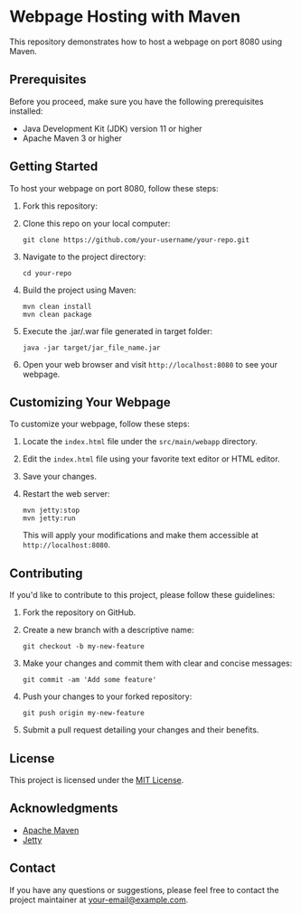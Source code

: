 # Webpage Hosting with Maven

This repository demonstrates how to host a webpage on port 8080 using Maven.

## Prerequisites

Before you proceed, make sure you have the following prerequisites installed:

- Java Development Kit (JDK) version 11 or higher
- Apache Maven 3 or higher

## Getting Started

To host your webpage on port 8080, follow these steps:

1. Fork this repository:
   
2. Clone this repo on your local computer:

   ```shell
   git clone https://github.com/your-username/your-repo.git
   ```

3. Navigate to the project directory:

   ```shell
   cd your-repo
   ```

4. Build the project using Maven:

   ```shell
   mvn clean install
   mvn clean package
   ```

5. Execute the .jar/.war file generated in target folder:

   ```shell
   java -jar target/jar_file_name.jar
   ```

6. Open your web browser and visit `http://localhost:8080` to see your webpage.

## Customizing Your Webpage

To customize your webpage, follow these steps:

1. Locate the `index.html` file under the `src/main/webapp` directory.

2. Edit the `index.html` file using your favorite text editor or HTML editor.

3. Save your changes.

4. Restart the web server:

   ```shell
   mvn jetty:stop
   mvn jetty:run
   ```

   This will apply your modifications and make them accessible at `http://localhost:8080`.

## Contributing

If you'd like to contribute to this project, please follow these guidelines:

1. Fork the repository on GitHub.

2. Create a new branch with a descriptive name:

   ```shell
   git checkout -b my-new-feature
   ```

3. Make your changes and commit them with clear and concise messages:

   ```shell
   git commit -am 'Add some feature'
   ```

4. Push your changes to your forked repository:

   ```shell
   git push origin my-new-feature
   ```

5. Submit a pull request detailing your changes and their benefits.

## License

This project is licensed under the [MIT License](LICENSE).

## Acknowledgments

- [Apache Maven](https://maven.apache.org/)
- [Jetty](https://www.eclipse.org/jetty/)

## Contact

If you have any questions or suggestions, please feel free to contact the project maintainer at [your-email@example.com](mailto:your-email@example.com).
